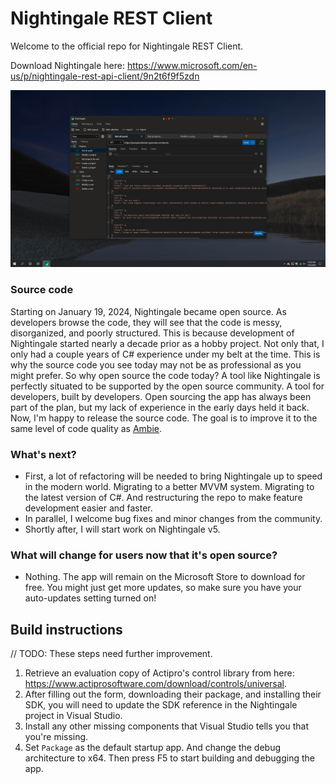 # Nightingale REST Client

Welcome to the official repo for Nightingale REST Client.

Download Nightingale here: https://www.microsoft.com/en-us/p/nightingale-rest-api-client/9n2t6f9f5zdn

![](images/nightingale-hero.png)

### Source code

Starting on January 19, 2024, Nightingale became open source. As developers browse the code, they will see that the code is messy, disorganized, and poorly structured. This is because development of Nightingale started nearly a decade prior as a hobby project. Not only that, I only had a couple years of C# experience under my belt at the time. This is why the source code you see today may not be as professional as you might prefer. So why open source the code today? A tool like Nightingale is perfectly situated to be supported by the open source community. A tool for developers, built by developers. Open sourcing the app has always been part of the plan, but my lack of experience in the early days held it back. Now, I'm happy to release the source code. The goal is to improve it to the same level of code quality as [Ambie](https://github.com/jenius-apps/ambie).

### What's next? 

- First, a lot of refactoring will be needed to bring Nightingale up to speed in the modern world. Migrating to a better MVVM system. Migrating to the latest version of C#. And restructuring the repo to make feature development easier and faster.
- In parallel, I welcome bug fixes and minor changes from the community.
- Shortly after, I will start work on Nightingale v5.

### What will change for users now that it's open source?

- Nothing. The app will remain on the Microsoft Store to download for free. You might just get more updates, so make sure you have your auto-updates setting turned on!

## Build instructions

// TODO: These steps need further improvement.

1. Retrieve an evaluation copy of Actipro's control library from here: https://www.actiprosoftware.com/download/controls/universal.
2. After filling out the form, downloading their package, and installing their SDK, you will need to update the SDK reference in the Nightingale project in Visual Studio.
4. Install any other missing components that Visual Studio tells you that you're missing.
5. Set `Package` as the default startup app. And change the debug architecture to x64. Then press F5 to start building and debugging the app.
